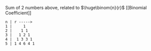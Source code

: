 Sum of 2 numbers above, related to $\huge\binom{n}{r}$ [[Binomial Coefficient]]
```
n | r ----->
1 |     1
2 |    1 1
3 |   1 2 1
4 |  1 3 3 1
5 | 1 4 6 4 1
```
